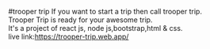 #trooper trip
If you want to start a trip then call trooper trip.<br/>
Trooper Trip is ready for your awesome trip.<br/>
It's a project of react js, node js,bootstrap,html & css.<br/>
live link:https://trooper-trip.web.app/
